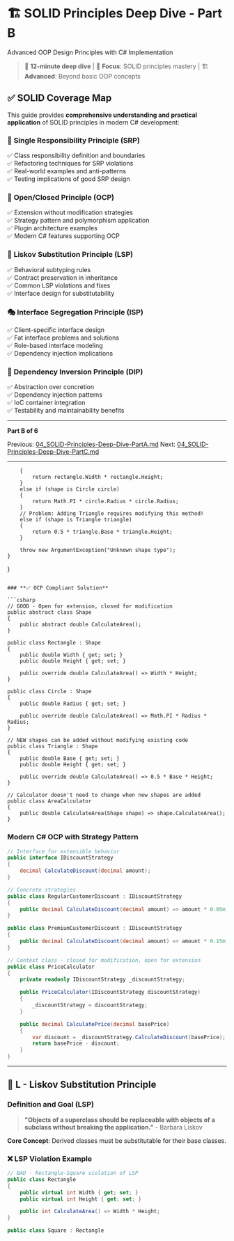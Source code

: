 # 🏗️ SOLID Principles Deep Dive - Part B

Advanced OOP Design Principles with C# Implementation

> 📖 **12-minute deep dive** | 🎯 **Focus**: SOLID principles mastery | 🏗️ **Advanced**: Beyond basic OOP concepts

## ✅ **SOLID Coverage Map**

This guide provides **comprehensive understanding and practical application** of SOLID principles in modern C# development:

### 🎯 **Single Responsibility Principle (SRP)**

✅ Class responsibility definition and boundaries  
✅ Refactoring techniques for SRP violations  
✅ Real-world examples and anti-patterns  
✅ Testing implications of good SRP design

### 🔐 **Open/Closed Principle (OCP)**

✅ Extension without modification strategies  
✅ Strategy pattern and polymorphism application  
✅ Plugin architecture examples  
✅ Modern C# features supporting OCP

### 🔄 **Liskov Substitution Principle (LSP)**

✅ Behavioral subtyping rules  
✅ Contract preservation in inheritance  
✅ Common LSP violations and fixes  
✅ Interface design for substitutability

### 🎭 **Interface Segregation Principle (ISP)**

✅ Client-specific interface design  
✅ Fat interface problems and solutions  
✅ Role-based interface modeling  
✅ Dependency injection implications

### 🔗 **Dependency Inversion Principle (DIP)**

✅ Abstraction over concretion  
✅ Dependency injection patterns  
✅ IoC container integration  
✅ Testability and maintainability benefits

---

**Part B of 6**

Previous: [04_SOLID-Principles-Deep-Dive-PartA.md](04_SOLID-Principles-Deep-Dive-PartA.md)
Next: [04_SOLID-Principles-Deep-Dive-PartC.md](04_SOLID-Principles-Deep-Dive-PartC.md)

---

        {
            return rectangle.Width * rectangle.Height;
        }
        else if (shape is Circle circle)
        {
            return Math.PI * circle.Radius * circle.Radius;
        }
        // Problem: Adding Triangle requires modifying this method!
        else if (shape is Triangle triangle)
        {
            return 0.5 * triangle.Base * triangle.Height;
        }

        throw new ArgumentException("Unknown shape type");
    }
}

```

### **✅ OCP Compliant Solution**

```csharp
// GOOD - Open for extension, closed for modification
public abstract class Shape
{
    public abstract double CalculateArea();
}

public class Rectangle : Shape
{
    public double Width { get; set; }
    public double Height { get; set; }

    public override double CalculateArea() => Width * Height;
}

public class Circle : Shape
{
    public double Radius { get; set; }

    public override double CalculateArea() => Math.PI * Radius * Radius;
}

// NEW shapes can be added without modifying existing code
public class Triangle : Shape
{
    public double Base { get; set; }
    public double Height { get; set; }

    public override double CalculateArea() => 0.5 * Base * Height;
}

// Calculator doesn't need to change when new shapes are added
public class AreaCalculator
{
    public double CalculateArea(Shape shape) => shape.CalculateArea();
}
```

### **Modern C# OCP with Strategy Pattern**

```csharp
// Interface for extensible behavior
public interface IDiscountStrategy
{
    decimal CalculateDiscount(decimal amount);
}

// Concrete strategies
public class RegularCustomerDiscount : IDiscountStrategy
{
    public decimal CalculateDiscount(decimal amount) => amount * 0.05m;
}

public class PremiumCustomerDiscount : IDiscountStrategy
{
    public decimal CalculateDiscount(decimal amount) => amount * 0.15m;
}

// Context class - closed for modification, open for extension
public class PriceCalculator
{
    private readonly IDiscountStrategy _discountStrategy;

    public PriceCalculator(IDiscountStrategy discountStrategy)
    {
        _discountStrategy = discountStrategy;
    }

    public decimal CalculatePrice(decimal basePrice)
    {
        var discount = _discountStrategy.CalculateDiscount(basePrice);
        return basePrice - discount;
    }
}
```

---

## 🔄 L - Liskov Substitution Principle

### Definition and Goal (LSP)

> **"Objects of a superclass should be replaceable with objects of a subclass without breaking the application."** - Barbara Liskov

**Core Concept**: Derived classes must be substitutable for their base classes.

### **❌ LSP Violation Example**

```csharp
// BAD - Rectangle-Square violation of LSP
public class Rectangle
{
    public virtual int Width { get; set; }
    public virtual int Height { get; set; }

    public int CalculateArea() => Width * Height;
}

public class Square : Rectangle

